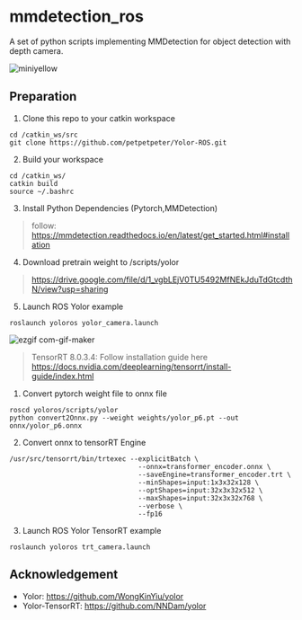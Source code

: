 # mmdetection_ros
A set of python scripts implementing MMDetection for object detection with depth camera.


![miniyellow](https://user-images.githubusercontent.com/55285546/137327224-e73b6477-19bd-483c-a2c5-71dba517235b.gif)



## Preparation
1. Clone this repo to your catkin workspace
```
cd /catkin_ws/src
git clone https://github.com/petpetpeter/Yolor-ROS.git
```
2. Build your workspace
```
cd /catkin_ws/
catkin build
source ~/.bashrc
```
3. Install Python Dependencies (Pytorch,MMDetection)
> follow: https://mmdetection.readthedocs.io/en/latest/get_started.html#installation

4. Download pretrain weight to /scripts/yolor
> https://drive.google.com/file/d/1_vgbLEjV0TU5492MfNEkJduTdGtcdthN/view?usp=sharing

5. Launch ROS Yolor example
```
roslaunch yoloros yolor_camera.launch
```

![ezgif com-gif-maker](https://user-images.githubusercontent.com/55285546/137414960-87923703-37f9-4523-9f6d-6454ce6bbe73.gif)


> TensorRT 8.0.3.4: Follow installation guide here https://docs.nvidia.com/deeplearning/tensorrt/install-guide/index.html
1. Convert pytorch weight file to onnx file
```
roscd yoloros/scripts/yolor
python convert2Onnx.py --weight weights/yolor_p6.pt --out onnx/yolor_p6.onnx 
```
2. Convert onnx to tensorRT Engine
```
/usr/src/tensorrt/bin/trtexec --explicitBatch \
                                --onnx=transformer_encoder.onnx \
                                --saveEngine=transformer_encoder.trt \
                                --minShapes=input:1x3x32x128 \
                                --optShapes=input:32x3x32x512 \
                                --maxShapes=input:32x3x32x768 \
                                --verbose \
                                --fp16
```
3. Launch ROS Yolor TensorRT example
```
roslaunch yoloros trt_camera.launch
```



## Acknowledgement
- Yolor: https://github.com/WongKinYiu/yolor
- Yolor-TensorRT: https://github.com/NNDam/yolor

